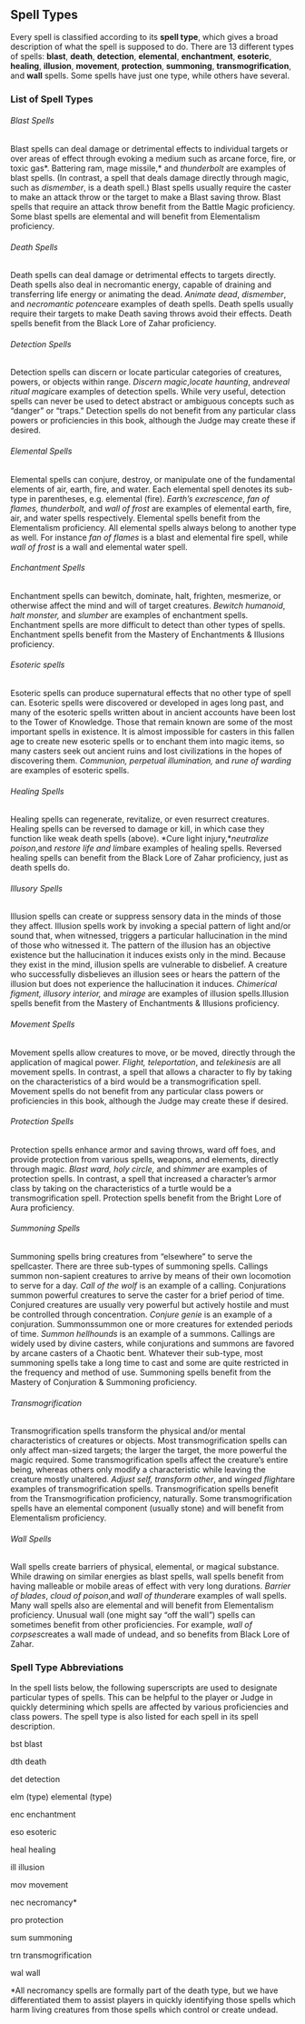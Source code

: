 ## Spell Types

Every spell is classified according to its **spell type**, which gives a broad description of what the spell is supposed to do. There are 13 different types of spells: **blast**, **death**, **detection**, **elemental**, **enchantment**, **esoteric**, **healing**, **illusion**, **movement**, **protection**, **summoning**, **transmogrification**, and **wall** spells. Some spells have just one type, while others have several.

### List of Spell Types

###### Blast Spells

Blast spells can deal damage or detrimental effects to individual targets or over areas of effect through evoking a medium such as arcane force, fire, or toxic gas*. Battering ram, mage missile,* and *thunderbolt* are examples of blast spells. (In contrast, a spell that deals damage directly through magic, such as *dismember*, is a death spell.) Blast spells usually require the caster to make an attack throw or the target to make a Blast saving throw. Blast spells that require an attack throw benefit from the Battle Magic proficiency. Some blast spells are elemental and will benefit from Elementalism proficiency.

###### Death Spells

Death spells can deal damage or detrimental effects to targets directly. Death spells also deal in necromantic energy, capable of draining and transferring life energy or animating the dead. *Animate dead*, *dismember*, and *necromantic potence*are examples of death spells. Death spells usually require their targets to make Death saving throws avoid their effects. Death spells benefit from the Black Lore of Zahar proficiency.

###### Detection Spells

Detection spells can discern or locate particular categories of creatures, powers, or objects within range. *Discern magic*,*locate haunting*, and*reveal ritual magic*are examples of detection spells. While very useful, detection spells can never be used to detect abstract or ambiguous concepts such as “danger” or “traps.” Detection spells do not benefit from any particular class powers or proficiencies in this book, although the Judge may create these if desired.

###### Elemental Spells

Elemental spells can conjure, destroy, or manipulate one of the fundamental elements of air, earth, fire, and water. Each elemental spell denotes its sub-type in parentheses, e.g. elemental (fire). *Earth’s excrescence*, *fan of flames,* *thunderbolt,* and *wall of frost* are examples of elemental earth, fire, air, and water spells respectively. Elemental spells benefit from the Elementalism proficiency. All elemental spells always belong to another type as well. For instance *fan of flames* is a blast and elemental fire spell, while *wall of frost* is a wall and elemental water spell.

###### Enchantment Spells

Enchantment spells can bewitch, dominate, halt, frighten, mesmerize, or otherwise affect the mind and will of target creatures. *Bewitch humanoid*, *halt monster,* and *slumber* are examples of enchantment spells. Enchantment spells are more difficult to detect than other types of spells. Enchantment spells benefit from the Mastery of Enchantments & Illusions proficiency.

###### Esoteric spells

Esoteric spells can produce supernatural effects that no other type of spell can. Esoteric spells were discovered or developed in ages long past, and many of the esoteric spells written about in ancient accounts have been lost to the Tower of Knowledge. Those that remain known are some of the most important spells in existence. It is almost impossible for casters in this fallen age to create new esoteric spells or to enchant them into magic items, so many casters seek out ancient ruins and lost civilizations in the hopes of discovering them. *Communion, perpetual illumination,* and *rune of warding* are examples of esoteric spells.

###### Healing Spells

Healing spells can regenerate, revitalize, or even resurrect creatures. Healing spells can be reversed to damage or kill, in which case they function like weak death spells (above). *Cure light injury,**neutralize poison*,and *restore life and limb*are examples of healing spells. Reversed healing spells can benefit from the Black Lore of Zahar proficiency, just as death spells do.

###### Illusory Spells

Illusion spells can create or suppress sensory data in the minds of those they affect. Illusion spells work by invoking a special pattern of light and/or sound that, when witnessed, triggers a particular hallucination in the mind of those who witnessed it. The pattern of the illusion has an objective existence but the hallucination it induces exists only in the mind. Because they exist in the mind, illusion spells are vulnerable to disbelief. A creature who successfully disbelieves an illusion sees or hears the pattern of the illusion but does not experience the hallucination it induces. *Chimerical figment, illusory interior,* and *mirage* are examples of illusion spells.Illusion spells benefit from the Mastery of Enchantments & Illusions proficiency.

###### Movement Spells

Movement spells allow creatures to move, or be moved, directly through the application of magical power. *Flight,* *teleportation*, and *telekinesis* are all movement spells. In contrast, a spell that allows a character to fly by taking on the characteristics of a bird would be a transmogrification spell. Movement spells do not benefit from any particular class powers or proficiencies in this book, although the Judge may create these if desired.

###### Protection Spells

Protection spells enhance armor and saving throws, ward off foes, and provide protection from various spells, weapons, and elements, directly through magic. *Blast ward, holy circle,* and *shimmer* are examples of protection spells. In contrast, a spell that increased a character’s armor class by taking on the characteristics of a turtle would be a transmogrification spell. Protection spells benefit from the Bright Lore of Aura proficiency.

###### Summoning Spells

Summoning spells bring creatures from “elsewhere” to serve the spellcaster. There are three sub-types of summoning spells. Callings summon non-sapient creatures to arrive by means of their own locomotion to serve for a day. *Call of the wolf* is an example of a calling. Conjurations summon powerful creatures to serve the caster for a brief period of time. Conjured creatures are usually very powerful but actively hostile and must be controlled through concentration. *Conjure genie* is an example of a conjuration. Summonssummon one or more creatures for extended periods of time. *Summon hellhounds* is an example of a summons. Callings are widely used by divine casters, while conjurations and summons are favored by arcane casters of a Chaotic bent. Whatever their sub-type, most summoning spells take a long time to cast and some are quite restricted in the frequency and method of use. Summoning spells benefit from the Mastery of Conjuration & Summoning proficiency.

###### Transmogrification

Transmogrification spells transform the physical and/or mental characteristics of creatures or objects. Most transmogrification spells can only affect man-sized targets; the larger the target, the more powerful the magic required. Some transmogrification spells affect the creature’s entire being, whereas others only modify a characteristic while leaving the creature mostly unaltered. *Adjust self, transform other*, and *winged flight*are examples of transmogrification spells. Transmogrification spells benefit from the Transmogrification proficiency, naturally. Some transmogrification spells have an elemental component (usually stone) and will benefit from Elementalism proficiency.

###### Wall Spells

Wall spells create barriers of physical, elemental, or magical substance. While drawing on similar energies as blast spells, wall spells benefit from having malleable or mobile areas of effect with very long durations. *Barrier of blades*, *cloud of poison*,and *wall of thunder*are examples of wall spells. Many wall spells also are elemental and will benefit from Elementalism proficiency. Unusual wall (one might say “off the wall”) spells can sometimes benefit from other proficiencies. For example, *wall of corpses*creates a wall made of undead, and so benefits from Black Lore of Zahar.

### Spell Type Abbreviations

In the spell lists below, the following superscripts are used to designate particular types of spells. This can be helpful to the player or Judge in quickly determining which spells are affected by various proficiencies and class powers. The spell type is also listed for each spell in its spell description.

bst blast

dth death

det detection

elm (type) elemental (type)

enc enchantment

eso esoteric

heal healing

ill illusion

mov movement

nec necromancy\*

pro protection

sum summoning

trn transmogrification

wal wall

\*All necromancy spells are formally part of the death type, but we have differentiated them to assist players in quickly identifying those spells which harm living creatures from those spells which control or create undead.
